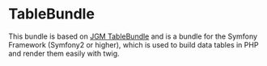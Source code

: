 TableBundle
===========

This bundle is based on [JGM TableBundle](https://github.com/jangemue/TableBundle) and is a bundle for the Symfony Framework (Symfony2 or higher), which is used to build data tables in PHP and render them easily with twig.
